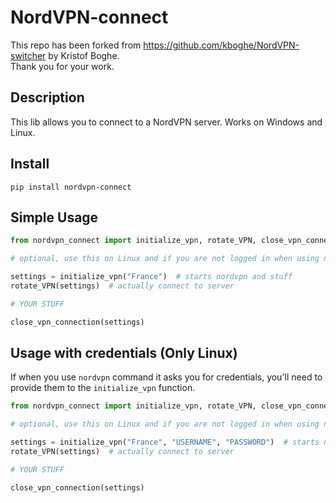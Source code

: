 # NordVPN-connect

This repo has been forked from https://github.com/kboghe/NordVPN-switcher by Kristof Boghe.  
Thank you for your work.   

## Description
This lib allows you to connect to a NordVPN server. Works on Windows and Linux. 

## Install 

``pip install nordvpn-connect``


## Simple Usage

````python
from nordvpn_connect import initialize_vpn, rotate_VPN, close_vpn_connection

# optional, use this on Linux and if you are not logged in when using nordvpn command

settings = initialize_vpn("France")  # starts nordvpn and stuff
rotate_VPN(settings)  # actually connect to server

# YOUR STUFF

close_vpn_connection(settings)

````

## Usage with credentials (Only Linux)

If when you use `nordvpn` command it asks you for credentials, you'll need to provide them to the `initialize_vpn` function.

````python
from nordvpn_connect import initialize_vpn, rotate_VPN, close_vpn_connection

# optional, use this on Linux and if you are not logged in when using nordvpn command

settings = initialize_vpn("France", "USERNAME", "PASSWORD")  # starts nordvpn and stuff
rotate_VPN(settings)  # actually connect to server

# YOUR STUFF

close_vpn_connection(settings)

````


